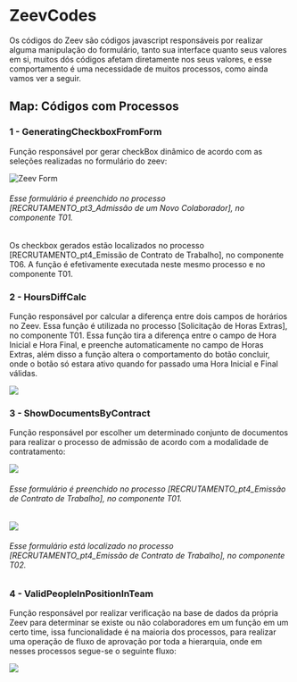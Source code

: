 <h1> ZeevCodes </h1>

<p text-align="justify"> Os códigos do Zeev são códigos javascript responsáveis por realizar alguma manipulação do formulário, tanto sua interface quanto seus valores em si, muitos dós códigos afetam diretamente nos seus valores, e esse comportamento é uma necessidade de muitos processos, como ainda vamos ver a seguir. </p>

<h2>Map: Códigos com Processos</h2>
<h3>1 - GeneratingCheckboxFromForm</h3>

<p>Função responsável por gerar checkBox dinâmico de acordo com as seleções realizadas no formulário do zeev:</p>
<img src="https://github.com/XxthyagoronaldxX/ZeevCodes/assets/16446463/fe0c1910-9ec8-4317-a526-ffcdebad4fa1" alt="Zeev Form" />
<h6>Esse formulário é preenchido no processo [RECRUTAMENTO_pt3_Admissão de um Novo Colaborador], no componente T01.</h6>
<p>Os checkbox gerados estão localizados no processo [RECRUTAMENTO_pt4_Emissão de Contrato de Trabalho], no componente T06. A função é
efetivamente executada neste mesmo processo e no componente T01.</p>

<h3>2 - HoursDiffCalc</h3>
  
<p>Função responsável por calcular a diferença entre dois campos de horários no Zeev. Essa função é utilizada no processo [Solicitação de Horas Extras], 
no componente T01. Essa função tira a diferença entre o campo de Hora Inicial e Hora Final, e preenche automaticamente no campo de Horas Extras, além disso 
a função altera o comportamento do botão concluir, onde o botão só estara ativo quando for passado uma Hora Inicial e Final válidas.</p>
<img src="https://github.com/XxthyagoronaldxX/ZeevCodes/assets/16446463/79f691b8-951b-4793-a23f-9fa69ca0447a"/>

<h3>3 - ShowDocumentsByContract</h3>

<p>Função responsável por escolher um determinado conjunto de documentos para realizar o processo de admissão de acordo com a modalidade de contratamento:</p>
<img src="https://github.com/XxthyagoronaldxX/ZeevCodes/assets/16446463/6c199fe6-b278-4752-8664-e7829435a948"/>
<h6>Esse formulário é preenchido no processo [RECRUTAMENTO_pt4_Emissão de Contrato de Trabalho], no componente T01.</h6>
<img src="https://github.com/XxthyagoronaldxX/ZeevCodes/assets/16446463/6d6c86cf-a633-4bac-981b-6cf536b661cb"/>
<h6>Esse formulário está localizado no processo [RECRUTAMENTO_pt4_Emissão de Contrato de Trabalho], no componente T02.</h6>

<h3>4 - ValidPeopleInPositionInTeam</h3>

<p>Função responsável por realizar verificação na base de dados da própria Zeev para determinar se existe ou não colaboradores em um função em um certo time, issa funcionalidade
 é na maioria dos processos, para realizar uma operação de fluxo de aprovação por toda a hierarquia, onde em nesses processos segue-se o seguinte fluxo:</p>
<img src="https://github.com/XxthyagoronaldxX/ZeevCodes/assets/16446463/4e8ee5ce-12bd-4364-9245-8cc6bdd68bda"/>

